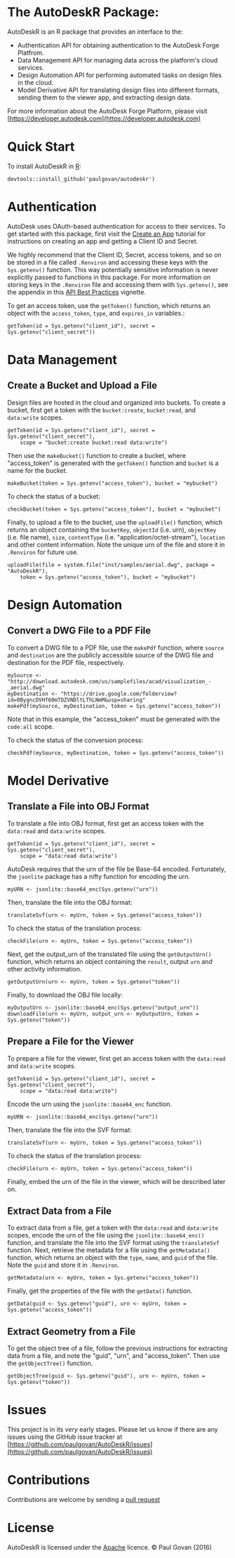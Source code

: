 # The AutoDeskR Package:
AutoDeskR is an R package that provides an interface to the:
* Authentication API for obtaining authentication to the AutoDesk Forge Platfrom.
* Data Management API for managing data across the platform's cloud services. 
* Design Automation API for performing automated tasks on design files in the cloud.
* Model Derivative API for translating design files into different formats, sending them to the viewer app, and extracting design data.

For more information about the AutoDesk Forge Platform, please visit [https://developer.autodesk.com](https://developer.autodesk.com)

# Quick Start
To install AutoDeskR in [R](https://www.r-project.org):

```
devtools::install_github('paulgovan/autodeskr')
```

# Authentication
AutoDesk uses OAuth-based authentication for access to their services. To get started with this package, first visit the [Create an App](https://developer.autodesk.com/en/docs/oauth/v2/tutorials/create-app/) tutorial for instructions on creating an app and getting a Client ID and Secret. 

We highly recommend that the Client ID, Secret, access tokens, and so on be stored in a file called `.Renviron` and accessing these keys with the `Sys.getenv()` function. This way potentially sensitive information is never explicitly passed to functions in this package. For more information on storing keys in the `.Renviron` file and accessing them with `Sys.getenv()`, see the appendix in this [API Best Practices](https://cran.r-project.org/web/packages/httr/vignettes/api-packages.html) vignette.  

To get an access token, use the `getToken()` function, which returns an object with the `access_token`, `type`, and `expires_in` variables.:

```
getToken(id = Sys.getenv("client_id"), secret = Sys.getenv("client_secret"))
```

# Data Management
## Create a Bucket and Upload a File
Design files are hosted in the cloud and organized into buckets. To create a bucket, first get a token with the `bucket:create`, `bucket:read`, and `data:write` scopes. 

```
getToken(id = Sys.getenv("client_id"), secret = Sys.getenv("client_secret"), 
    scope = "bucket:create bucket:read data:write")
```

Then use the `makeBucket()` function to create a bucket, where "access_token" is generated with the `getToken()` function and `bucket` is a name for the bucket. 

```
makeBucket(token = Sys.getenv("access_token"), bucket = "mybucket")
```

To check the status of a bucket:

```
checkBucket(token = Sys.getenv("access_token"), bucket = "mybucket")
```

Finally, to upload a file to the bucket, use the `uploadFile()` function, which returns an object containing the `bucketKey`, `objectId` (i.e. urn), `objectKey` (i.e. file name), `size`, `contentType` (i.e. "application/octet-stream"), `location` and other content information. Note the unique urn of the file and store it in `.Renviron` for future use. 

```
uploadFile(file = system.file("inst/samples/aerial.dwg", package = "AutoDeskR"),
    token = Sys.getenv("access_token"), bucket = "mybucket")
```

# Design Automation
##  Convert a DWG File to a PDF File
To convert a DWG file to a PDF file, use the `makePdf` function, where `source` and `destination` are the publicly accessible source of the DWG file and destination for the PDF file, respectively. 

```
mySource <- "http://download.autodesk.com/us/samplefiles/acad/visualization_-_aerial.dwg"
myDestination <- "https://drive.google.com/folderview?id=0BygncDVHf60mTDZVNDltLThLNmM&usp=sharing"
makePdf(mySource, myDestination, token = Sys.getenv("access_token"))
```

Note that in this example, the "access_token" must be generated with the `code:all` scope.


To check the status of the conversion process:

```
checkPdf(mySource, myDestination, token = Sys.getenv("access_token"))
```

# Model Derivative

## Translate a File into OBJ Format
To translate a file into OBJ format, first get an access token with the `data:read` and `data:write` scopes.

```
getToken(id = Sys.getenv("client_id"), secret = Sys.getenv("client_secret"), 
    scope = "data:read data:write")
```

AutoDesk requires that the urn of the file be Base-64 encoded. Fortunately, the `jsonlite` package has a nifty function for encoding the urn. 

```
myURN <- jsonlite::base64_enc(Sys.getenv("urn"))
```

Then, translate the file into the OBJ format:

```
translateSvf(urn <- myUrn, token = Sys.getenv("access_token"))
```

To check the status of the translation process:

```
checkFile(urn <- myUrn, token = Sys.getenv("access_token"))
```

Next, get the output_urn of the translated file using the `getOutputUrn()` function, which returns an object containing the `result`, output `urn` and other activity information.

```
getOutputUrn(urn <- myUrn, token = Sys.getenv("token"))
```

Finally, to download the OBJ file locally:

```
myOutputUrn <- jsonlite::base64_enc(Sys.getenv("output_urn"))
downloadFile(urn <- myUrn, output_urn <- myOutputUrn, token = Sys.getenv("token"))
```

## Prepare a File for the Viewer
To prepare a file for the viewer, first get an access token with the `data:read` and `data:write` scopes.

```
getToken(id = Sys.getenv("client_id"), secret = Sys.getenv("client_secret"), 
    scope = "data:read data:write")
```

Encode the urn using the `jsonlite::base64_enc` function. 

```
myURN <- jsonlite::base64_enc(Sys.getenv("urn"))
```

Then, translate the file into the SVF format:

```
translateSvf(urn <- myUrn, token = Sys.getenv("access_token"))
```

To check the status of the translation process:

```
checkFile(urn <- myUrn, token = Sys.getenv("access_token"))
```

Finally, embed the urn of the file in the viewer, which will be described later on.

## Extract Data from a File
To extract data from a file, get a token with the `data:read` and `data:write` scopes, encode the urn of the file using the `jsonlite::base64_enc()` function, and translate the file into the SVF format using the `translateSvf` function.  Next, retrieve the metadata for a file using the `getMetadata()` function, which returns an object with the `type`, `name`, and `guid` of the file. Note the `guid` and store it in `.Renviron`.

```
getMetadata(urn <- myUrn, token = Sys.getenv("access_token"))
```

Finally, get the properties of the file with the `getData()` function.

```
getData(guid <- Sys.getenv("guid"), urn <- myUrn, token = Sys.getenv("access_token"))
```

## Extract Geometry from a File
To get the object tree of a file, follow the previous instructions for extracting data from a file, and note the "guid", "urn", and "access_token". Then use the `getObjectTree()` function.

```
getObjectTree(guid <- Sys.getenv("guid"), urn <- myUrn, token = Sys.getenv("token"))
```

# Issues
This project is in its *very* early stages. Please let us know if there are any issues using the GitHub issue tracker at [https://github.com/paulgovan/AutoDeskR/issues](https://github.com/paulgovan/AutoDeskR/issues)

# Contributions
Contributions are welcome by sending a [pull request](https://github.com/paulgovan/AutoDeskR/pulls)

# License
AutoDeskR is licensed under the [Apache](http://www.apache.org/licenses/LICENSE-2.0) licence. &copy; Paul Govan (2016)



